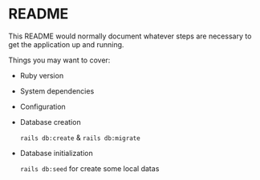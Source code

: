 # README

This README would normally document whatever steps are necessary to get the
application up and running.

Things you may want to cover:

* Ruby version

* System dependencies

* Configuration

* Database creation

	`rails db:create` & `rails db:migrate`

* Database initialization

	`rails db:seed` for create some local datas
